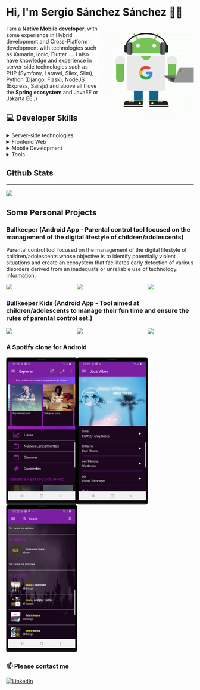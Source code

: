 # Hi, I'm Sergio Sánchez Sánchez 👋🏽

<img width=256 align="right" src="https://raw.githubusercontent.com/sergio11/sergio11/master/images/android_developer.gif" />

I am a **Native Mobile developer**, with some experience in Hybrid development and Cross-Platform development with technologies such as Xamarin, Ionic, Flutter .... I also have knowledge and experience in server-side technologies such as PHP (Symfony, Laravel, Silex, Slim), Python (Django, Flask), NodeJS (Express, Sailsjs) and above all I love the **Spring ecosystem** and JavaEE or Jakarta EE ;)

## :computer: Developer Skills

<details>
	<summary>Server-side technologies</summary>
	<ul>
		<li><b>PHP</b>:  SlimPHP, Symfony, Laravel, Silex.</li>
		<li><b>Python</b>: DJango. Flask</li>
		<li><b>DB</b>: Oracle 10g, 11g, 12c,  MariaDB, MongoDB, RealmDB, PostgreSQL. </li>
		<li><b>Javascript</b>: Nodejs (Express, SailsJS)</li>
		<li><b>Java</b>: J2EE, Struts2, Java Server Faces (PrimeFaces) Spring Framework, Spring Boot.</li>
</details>

<details>
	<summary>Frontend Web</summary>
	<ul>
		<li>HTML5/CSS3 (Bootstrap, Bulma ...).</li>
    <li>Angular.</li>
	  <li>React JS.</li>
	  <li>JavaScript Vanilla ES6, ES5.</li>
	</ul>
</details>

<details>
	<summary>Mobile Development</summary>
	<ul>
	   <li>Android Native.</li>
	   <li>Framework 7.</li>
	   <li>Ionic.</li>
	   <li>Xamarin Forms.</li>
	   <li>IOS.</li>
	<li>Flutter.</li>
	</ul>
</details>

<details>
	<summary>Tools</summary>
	<ul>
    <li>Android Studio.</li>
		<li>Visual Studio Code.</li>
	  <li>XCode.</li>
    <li>Postman.</li>
    <li>Sourcetree.</li>
    <li>Apache NetBeans.</li>
    <li>Eclipse.</li>   
	</ul>
</details>

## Github Stats
<hr>

 <img  src="https://github-readme-stats.vercel.app/api?username=sergio11&show_icons=true" />

## Some Personal Projects 

### Bullkeeper (Android App - Parental control tool focused on the management of the digital lifestyle of children/adolescents)

Parental control tool focused on the management of the digital lifestyle of children/adolescents whose objective is to identify potentially violent situations and create an ecosystem that facilitates early detection of various disorders derived from an inadequate or unreliable use of technology. information.

<img width=190 align="left" src="https://raw.githubusercontent.com/sergio11/sergio11/master/images/bullkeeper_image_one.png" />

<img width=190 align="left" src="https://raw.githubusercontent.com/sergio11/sergio11/master/images/bullkeeper_image_two.png" />

<img width=190 src="https://raw.githubusercontent.com/sergio11/sergio11/master/images/bullkeeper_image_tree.png" />

### Bullkeeper Kids (Android App - Tool aimed at children/adolescents to manage their fun time and ensure the rules of parental control set.)

<img width=190 align="left" src="https://raw.githubusercontent.com/sergio11/sergio11/master/images/bullkeeper_kids_one.png" />

<img width=190 align="left" src="https://raw.githubusercontent.com/sergio11/sergio11/master/images/bullkeeper_kids_two.png" />

<img width=190 src="https://raw.githubusercontent.com/sergio11/sergio11/master/images/bullkeeper_kids_tree.png" />

### A Spotify clone for Android

<img width=190 align="left" src="https://raw.githubusercontent.com/sergio11/sergio11/master/images/spotify_android_image_1.png" />

<img width=190 align="left" src="https://raw.githubusercontent.com/sergio11/sergio11/master/images/spotify_android_image_2.png" />

<img width=190 src="https://raw.githubusercontent.com/sergio11/sergio11/master/images/spotify_android_image_3.png" />

### :mailbox: Please contact me

<a target="_blank" href="https://www.linkedin.com/in/sergio-s%C3%A1nchez-s%C3%A1nchez-662535b5/"><img src="https://img.shields.io/badge/LinkedIn-%230077B5.svg?&style=for-the-badge&logo=linkedin&logoColor=white" alt="LinkedIn"></a>
